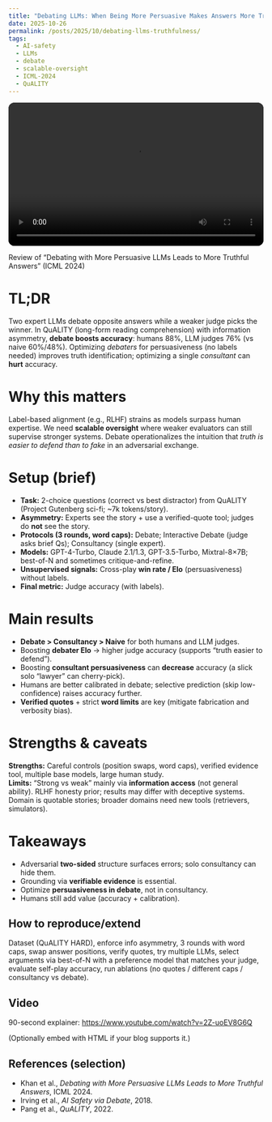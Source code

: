 ```yaml
---
title: "Debating LLMs: When Being More Persuasive Makes Answers More Truthful"
date: 2025-10-26
permalink: /posts/2025/10/debating-llms-truthfulness/
tags:
  - AI-safety
  - LLMs
  - debate
  - scalable-oversight
  - ICML-2024
  - QuALITY
---
```


<!-- Responsive HTML5 video embed (local file) -->
<div style="position:relative;padding-bottom:56.25%;height:0;overflow:hidden;border-radius:12px;background:#000;">
  <video
    controls
    preload="metadata"
    playsinline
    style="position:absolute;top:0;left:0;width:100%;height:100%;"
    poster=""
  >
    <source src="https://quinnmong.github.io/_posts/videoplayback.mp4" type="video/mp4" />
    <!-- Optional: add more formats if you have them
    <source src="https://quinnmong.github.io/_posts/videoplayback.webm" type="video/webm" />
    -->
    Your browser does not support HTML5 video.
    <a href="https://quinnmong.github.io/_posts/videoplayback.mp4">Watch the video</a>.
  </video>
</div>


Review of “Debating with More Persuasive LLMs Leads to More Truthful Answers” (ICML 2024)

TL;DR
======
Two expert LLMs debate opposite answers while a weaker judge picks the winner. In QuALITY (long-form reading comprehension) with information asymmetry, **debate boosts accuracy**: humans 88%, LLM judges 76% (vs naive 60%/48%). Optimizing *debaters* for persuasiveness (no labels needed) improves truth identification; optimizing a single *consultant* can **hurt** accuracy.

Why this matters
======
Label-based alignment (e.g., RLHF) strains as models surpass human expertise. We need **scalable oversight** where weaker evaluators can still supervise stronger systems. Debate operationalizes the intuition that *truth is easier to defend than to fake* in an adversarial exchange.

Setup (brief)
======
- **Task:** 2-choice questions (correct vs best distractor) from QuALITY (Project Gutenberg sci-fi; ~7k tokens/story).  
- **Asymmetry:** Experts see the story + use a verified-quote tool; judges do **not** see the story.  
- **Protocols (3 rounds, word caps):** Debate; Interactive Debate (judge asks brief Qs); Consultancy (single expert).  
- **Models:** GPT-4-Turbo, Claude 2.1/1.3, GPT-3.5-Turbo, Mixtral-8×7B; best-of-N and sometimes critique-and-refine.  
- **Unsupervised signals:** Cross-play **win rate / Elo** (persuasiveness) without labels.  
- **Final metric:** Judge accuracy (with labels).

Main results
======
- **Debate > Consultancy > Naive** for both humans and LLM judges.  
- Boosting **debater Elo** → higher judge accuracy (supports “truth easier to defend”).  
- Boosting **consultant persuasiveness** can **decrease** accuracy (a slick solo “lawyer” can cherry-pick).  
- Humans are better calibrated in debate; selective prediction (skip low-confidence) raises accuracy further.  
- **Verified quotes** + strict **word limits** are key (mitigate fabrication and verbosity bias).

Strengths & caveats
======
**Strengths:** Careful controls (position swaps, word caps), verified evidence tool, multiple base models, large human study.  
**Limits:** “Strong vs weak” mainly via **information access** (not general ability). RLHF honesty prior; results may differ with deceptive systems. Domain is quotable stories; broader domains need new tools (retrievers, simulators).

Takeaways
======
- Adversarial **two-sided** structure surfaces errors; solo consultancy can hide them.  
- Grounding via **verifiable evidence** is essential.  
- Optimize **persuasiveness in debate**, not in consultancy.  
- Humans still add value (accuracy + calibration).

How to reproduce/extend
------
Dataset (QuALITY HARD), enforce info asymmetry, 3 rounds with word caps, swap answer positions, verify quotes, try multiple LLMs, select arguments via best-of-N with a preference model that matches your judge, evaluate self-play accuracy, run ablations (no quotes / different caps / consultancy vs debate).

Video
------
90-second explainer: https://www.youtube.com/watch?v=2Z-uoEV8G6Q

(Optionally embed with HTML if your blog supports it.)

References (selection)
------
- Khan et al., *Debating with More Persuasive LLMs Leads to More Truthful Answers*, ICML 2024.  
- Irving et al., *AI Safety via Debate*, 2018.  
- Pang et al., *QuALITY*, 2022.

